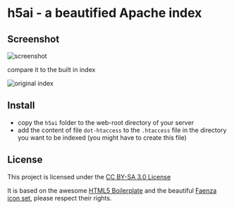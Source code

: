 h5ai - a beautified Apache index
================================

Screenshot
----------

![screenshot](screen.jpg "screenshot")

compare it to the built in index

![original index](org.jpg "original index")


Install
-------

* copy the `h5ai` folder to the web-root directory of your server
* add the content of file `dot-htaccess` to the `.htaccess` file in the directory
  you want to be indexed (you might have to create this file)


License
-------

This project is licensed under the [CC BY-SA 3.0 License](http://creativecommons.org/licenses/by-sa/3.0/)

It is based on the awesome [HTML5 Boilerplate](http://html5boilerplate.com) and the beautiful
[Faenza icon set](http://tiheum.deviantart.com/art/Faenza-Icons-173323228), please respect their rights.



